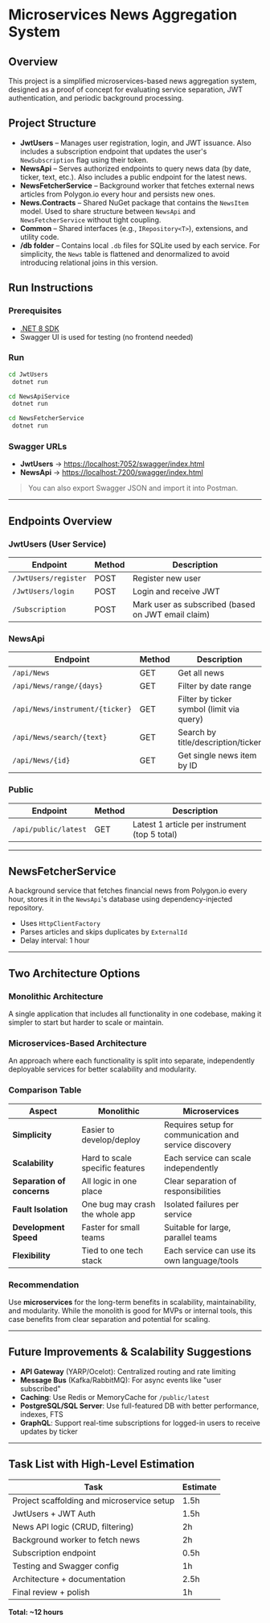 # Microservices News Aggregation System

## Overview

This project is a simplified microservices-based news aggregation system, designed as a proof of concept for evaluating service separation, JWT authentication, and periodic background processing.

## Project Structure

- **JwtUsers** – Manages user registration, login, and JWT issuance. Also includes a subscription endpoint that updates the user's `NewSubscription` flag using their token.
- **NewsApi** – Serves authorized endpoints to query news data (by date, ticker, text, etc.). Also includes a public endpoint for the latest news.
- **NewsFetcherService** – Background worker that fetches external news articles from Polygon.io every hour and persists new ones.
- **News.Contracts** – Shared NuGet package that contains the `NewsItem` model. Used to share structure between `NewsApi` and `NewsFetcherService` without tight coupling.
- **Common** – Shared interfaces (e.g., `IRepository<T>`), extensions, and utility code.
- **/db folder** – Contains local `.db` files for SQLite used by each service. For simplicity, the `News` table is flattened and denormalized to avoid introducing relational joins in this version.

## Run Instructions

### Prerequisites

- [.NET 8 SDK](https://dotnet.microsoft.com/en-us/download/dotnet/8.0)
- Swagger UI is used for testing (no frontend needed)

### Run

```bash
cd JwtUsers
 dotnet run

cd NewsApiService
 dotnet run

cd NewsFetcherService
 dotnet run
```

### Swagger URLs

- **JwtUsers** → [https://localhost:7052/swagger/index.html](https://localhost:7052/swagger/index.html)
- **NewsApi** → [https://localhost:7200/swagger/index.html](https://localhost:7200/swagger/index.html)

> You can also export Swagger JSON and import it into Postman.

---

## Endpoints Overview

### JwtUsers (User Service)

| Endpoint             | Method | Description                                        |
| -------------------- | ------ | -------------------------------------------------- |
| `/JwtUsers/register` | POST   | Register new user                                  |
| `/JwtUsers/login`    | POST   | Login and receive JWT                              |
| `/Subscription`      | POST   | Mark user as subscribed (based on JWT email claim) |

### NewsApi

| Endpoint                        | Method | Description                               |
| ------------------------------- | ------ | ----------------------------------------- |
| `/api/News`                     | GET    | Get all news                              |
| `/api/News/range/{days}`        | GET    | Filter by date range                      |
| `/api/News/instrument/{ticker}` | GET    | Filter by ticker symbol (limit via query) |
| `/api/News/search/{text}`       | GET    | Search by title/description/ticker        |
| `/api/News/{id}`                | GET    | Get single news item by ID                |

### Public

| Endpoint             | Method | Description                                   |
| -------------------- | ------ | --------------------------------------------- |
| `/api/public/latest` | GET    | Latest 1 article per instrument (top 5 total) |

---

## NewsFetcherService

A background service that fetches financial news from Polygon.io every hour, stores it in the `NewsApi`'s database using dependency-injected repository.

- Uses `HttpClientFactory`
- Parses articles and skips duplicates by `ExternalId`
- Delay interval: 1 hour

---

## Two Architecture Options

### Monolithic Architecture

A single application that includes all functionality in one codebase, making it simpler to start but harder to scale or maintain.

### Microservices-Based Architecture

An approach where each functionality is split into separate, independently deployable services for better scalability and modularity.

### Comparison Table

| Aspect                     | Monolithic                      | Microservices                                          |
| -------------------------- | ------------------------------- | ------------------------------------------------------ |
| **Simplicity**             | Easier to develop/deploy        | Requires setup for communication and service discovery |
| **Scalability**            | Hard to scale specific features | Each service can scale independently                   |
| **Separation of concerns** | All logic in one place          | Clear separation of responsibilities                   |
| **Fault Isolation**        | One bug may crash the whole app | Isolated failures per service                          |
| **Development Speed**      | Faster for small teams          | Suitable for large, parallel teams                     |
| **Flexibility**            | Tied to one tech stack          | Each service can use its own language/tools            |

### Recommendation

Use **microservices** for the long-term benefits in scalability, maintainability, and modularity. While the monolith is good for MVPs or internal tools, this case benefits from clear separation and potential for scaling.

---

## Future Improvements & Scalability Suggestions

- **API Gateway** (YARP/Ocelot): Centralized routing and rate limiting
- **Message Bus** (Kafka/RabbitMQ): For async events like "user subscribed"
- **Caching**: Use Redis or MemoryCache for `/public/latest`
- **PostgreSQL/SQL Server**: Use full-featured DB with better performance, indexes, FTS
- **GraphQL**: Support real-time subscriptions for logged-in users to receive updates by ticker

---

## Task List with High-Level Estimation

| Task                                       | Estimate |
| ------------------------------------------ | -------- |
| Project scaffolding and microservice setup | 1.5h     |
| JwtUsers + JWT Auth                        | 1.5h     |
| News API logic (CRUD, filtering)           | 2h       |
| Background worker to fetch news            | 2h       |
| Subscription endpoint                      | 0.5h     |
| Testing and Swagger config                 | 1h       |
| Architecture + documentation               | 2.5h     |
| Final review + polish                      | 1h       |

**Total: \~12 hours**

